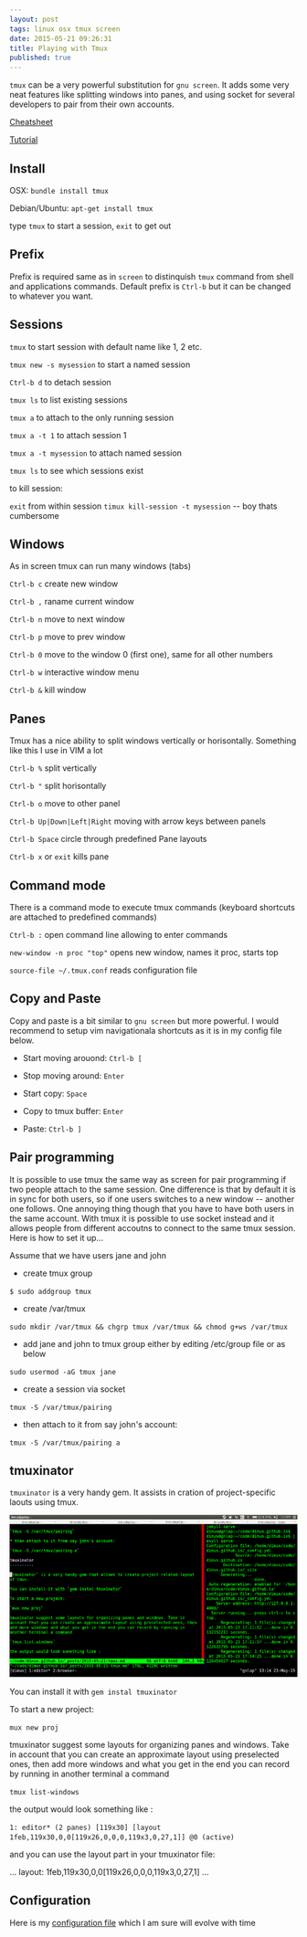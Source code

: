 ```yaml
---
layout: post
tags: linux osx tmux screen
date: 2015-05-21 09:26:31
title: Playing with Tmux
published: true
---
```


`tmux` can be a very powerful substitution for `gnu screen`. It adds some very
neat features like splitting windows into panes, and using socket for several
developers to pair from their own accounts.

[Cheatsheet][cheat]

[Tutorial][tutorial]

Install
-------

OSX: `bundle install tmux`

Debian/Ubuntu: `apt-get install tmux`

type `tmux` to start a session, `exit` to get out

Prefix
------

Prefix is required same as in `screen` to distinquish `tmux` command from shell
and applications commands. Default prefix is `Ctrl-b` but it can be changed to
whatever you want.

Sessions
--------

`tmux` to start session with default name like 1, 2 etc.

`tmux new -s mysession` to start a named session

`Ctrl-b d` to detach session

`tmux ls` to list existing sessions

`tmux a` to attach to the only running session

`tmux a -t 1` to attach session 1

`tmux a -t mysession` to attach named session

`tmux ls` to see which sessions exist

to kill session:

`exit` from within session
`timux kill-session -t mysession` -- boy thats cumbersome

Windows
-------

As in screen tmux can run many windows (tabs)

`Ctrl-b c` create new window

`Ctrl-b ,` raname current window

`Ctrl-b n` move to next window

`Ctrl-b p` move to prev window

`Ctrl-b 0` move to the window 0 (first one), same for all other numbers

`Ctrl-b w` interactive window menu

`Ctrl-b &` kill window

[cheat]: https://gist.github.com/henrik/1967800


Panes
-----

Tmux has a nice ability to split windows vertically or horisontally. Something
like this I use in VIM a lot

`Ctrl-b %` split vertically

`Ctrl-b "` split horisontally

`Ctrl-b o` move to other panel

`Ctrl-b Up|Down|Left|Right` moving with arrow keys between panels

`Ctrl-b Space` circle through predefined Pane layouts

`Ctrl-b x` or `exit` kills pane


Command mode
------------

There is a command mode to execute tmux commands (keyboard shortcuts are
attached to predefined commands)

`Ctrl-b :` open command line allowing to enter commands

`new-window -n proc "top"` opens new window, names it proc, starts top

`source-file ~/.tmux.conf` reads configuration file

Copy and Paste
--------------

Copy and paste is a bit similar to `gnu screen` but more powerful. I would recommend to setup vim navigationala shortcuts as it is in my config file below.

* Start moving arouond: `Ctrl-b [`

* Stop moving around: `Enter`

* Start copy: `Space`

* Copy to tmux buffer: `Enter`

* Paste: `Ctrl-b ]`

Pair programming
----------------

It is possible to use tmux the same way as screen for pair programming if two
people attach to the same session. One difference is that by default it is in
sync for both users, so if one users switches to a new window -- another one
follows. One annoying thing though that you have to have both users in the same
account. With tmux it is possible to use socket instead and it allows people
from different accoutns to connect to the same tmux session. Here is how to set
it up...

Assume that we have users jane and john

* create tmux group

`$ sudo addgroup tmux`

* create /var/tmux

`sudo mkdir /var/tmux && chgrp tmux /var/tmux && chmod g+ws /var/tmux`

* add jane and john to tmux group either by editing /etc/group file or as below

`sudo usermod -aG tmux jane`

* create a session via socket

`tmux -S /var/tmux/pairing`

* then attach to it from say john's account:

`tmux -S /var/tmux/pairing a`

tmuxinator
----------

`tmuxinator` is a very handy gem. It assists in cration of project-specific
laouts using tmux.

![Tmuxinator][tmuxinator]

You can install it with `gem instal tmuxinator`

To start a new project:

`mux new proj`

tmuxinator suggest some layouts for organizing panes and windows. Take in
account that you can create an approximate layout using preselected ones, then
add more windows and what you get in the end you can record by running in
another terminal a command

`tmux list-windows`

the output would look something like :

`1: editor* (2 panes) [119x30] [layout 1feb,119x30,0,0[119x26,0,0,0,119x3,0,27,1]] @0 (active)`

and you can use the layout part in your tmuxinator file:

...
layout: 1feb,119x30,0,0[119x26,0,0,0,119x3,0,27,1]
...

Configuration
-------------

Here is my [configuration file][config] which I am sure will evolve with time

[config]: https://raw.githubusercontent.com/dimus/dotfiles/master/.tmux.conf
[tutorial]: http://learnxinyminutes.com/docs/tmux/
[tmuxinator]: /img/tmuxinator.png
